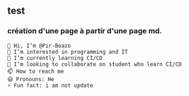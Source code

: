
## test
### création d'une page à partir d'une page md.

    👋 Hi, I’m @Pir-Boazo
    👀 I’m interested in programming and IT
    🌱 I’m currently learning CI/CD
    💞️ I’m looking to collaborate on student who learn CI/CD
    📫 How to reach me
    😄 Pronouns: He
    ⚡ Fun fact: i am not update
